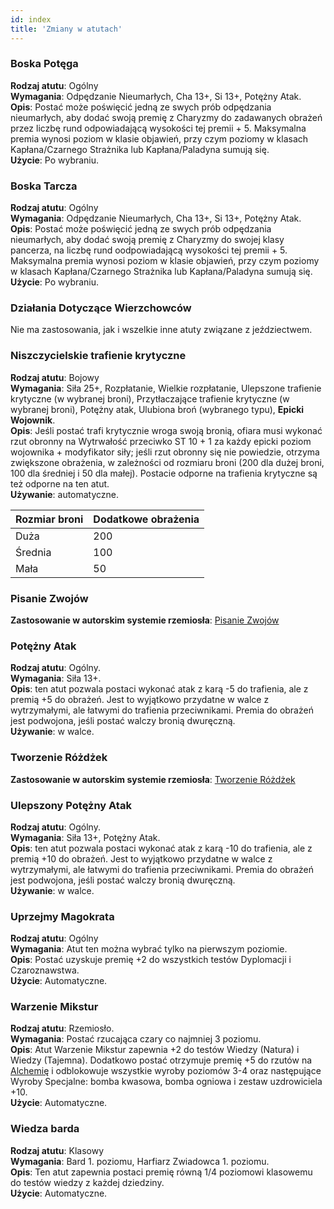 ```yaml
---
id: index
title: 'Zmiany w atutach'
---
```


### Boska Potęga

**Rodzaj atutu**: Ogólny\
**Wymagania**: Odpędzanie Nieumarłych, Cha 13+, Si 13+, Potężny Atak.\
**Opis**: Postać może poświęcić jedną ze swych prób odpędzania nieumarłych, aby dodać swoją premię z Charyzmy do zadawanych obrażeń przez liczbę rund odpowiadającą wysokości tej premii + 5. Maksymalna premia wynosi poziom w klasie objawień, przy czym poziomy w klasach Kapłana/Czarnego Strażnika lub Kapłana/Paladyna sumują się.\
**Użycie**: Po wybraniu.

### Boska Tarcza

**Rodzaj atutu**: Ogólny\
**Wymagania**: Odpędzanie Nieumarłych, Cha 13+, Si 13+, Potężny Atak.\
**Opis**: Postać może poświęcić jedną ze swych prób odpędzania nieumarłych, aby dodać swoją premię z Charyzmy do swojej klasy pancerza, na liczbę rund oodpowiadającą wysokości tej premii + 5. Maksymalna premia wynosi poziom w klasie objawień, przy czym poziomy w klasach Kapłana/Czarnego Strażnika lub Kapłana/Paladyna sumują się.\
**Użycie**: Po wybraniu.

### Działania Dotyczące Wierzchowców

Nie ma zastosowania, jak i wszelkie inne atuty związane z jeździectwem.

### Niszczycielskie trafienie krytyczne

**Rodzaj atutu**: Bojowy\
**Wymagania**: Siła 25+, Rozpłatanie, Wielkie rozpłatanie, Ulepszone trafienie krytyczne (w wybranej broni), Przytłaczające trafienie krytyczne (w wybranej broni), Potężny atak, Ulubiona broń (wybranego typu), **Epicki Wojownik**.\
**Opis**: Jeśli postać trafi krytycznie wroga swoją bronią, ofiara musi wykonać rzut obronny na Wytrwałość przeciwko ST 10 + 1 za każdy epicki poziom wojownika + modyfikator siły; jeśli rzut obronny się nie powiedzie, otrzyma zwiększone obrażenia, w zależności od rozmiaru broni (200 dla dużej broni, 100 dla średniej i 50 dla małej). Postacie odporne na trafienia krytyczne są też odporne na ten atut.\
**Używanie**: automatyczne.

| Rozmiar broni | Dodatkowe obrażenia |
|---------------|---------------------|
| Duża          | 200                 |
| Średnia       | 100                 |
| Mała          | 50                  |

### Pisanie Zwojów

**Zastosowanie w autorskim systemie rzemiosła**: [Pisanie Zwojów](https://wiki.nwn.net.pl/docs/Systemy%20Rzemios%C5%82a/Pisanie%20zwojow)

### Potężny Atak

**Rodzaj atutu**: Ogólny.\
**Wymagania**: Siła 13+.\
**Opis**: ten atut pozwala postaci wykonać atak z karą -5 do trafienia, ale z premią +5 do obrażeń. Jest to wyjątkowo przydatne w walce z wytrzymałymi, ale łatwymi do trafienia przeciwnikami. Premia do obrażeń jest podwojona, jeśli postać walczy bronią dwuręczną.\
**Używanie**: w walce.

### Tworzenie Różdżek

**Zastosowanie w autorskim systemie rzemiosła**: [Tworzenie Różdżek](https://wiki.nwn.net.pl/docs/Systemy%20Rzemios%C5%82a/Tworzenie%20rozdzek)

### Ulepszony Potężny Atak

**Rodzaj atutu**: Ogólny.\
**Wymagania**: Siła 13+, Potężny Atak.\
**Opis**: ten atut pozwala postaci wykonać atak z karą -10 do trafienia, ale z premią +10 do obrażeń. Jest to wyjątkowo przydatne w walce z wytrzymałymi, ale łatwymi do trafienia przeciwnikami. Premia do obrażeń jest podwojona, jeśli postać walczy bronią dwuręczną.\
**Używanie**: w walce.

### Uprzejmy Magokrata 

**Rodzaj atutu**: Ogólny\
**Wymagania**: Atut ten można wybrać tylko na pierwszym poziomie.\
**Opis**: Postać uzyskuje premię +2 do wszystkich testów Dyplomacji i Czaroznawstwa.\
**Użycie**: Automatyczne.

### Warzenie Mikstur

**Rodzaj atutu**: Rzemiosło.\
**Wymagania**: Postać rzucająca czary co najmniej 3 poziomu.\
**Opis**: Atut Warzenie Mikstur zapewnia +2 do testów Wiedzy (Natura) i Wiedzy (Tajemna). Dodatkowo postać otrzymuje premię +5 do rzutów na [Alchemię](https://wiki.nwn.net.pl/docs/Systemy%20Rzemios%C5%82a/Alchemia#specjalne-premie) i odblokowuje wszystkie wyroby poziomów 3-4 oraz następujące Wyroby Specjalne: bomba kwasowa, bomba ogniowa i zestaw uzdrowiciela +10.\
**Użycie**: Automatyczne.

### Wiedza barda

**Rodzaj atutu**: Klasowy\
**Wymagania**: Bard 1. poziomu, Harfiarz Zwiadowca 1. poziomu.\
**Opis**: Ten atut zapewnia postaci premię równą 1/4 poziomowi klasowemu do testów wiedzy z każdej dziedziny.\
**Użycie**: Automatyczne.
